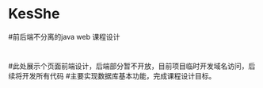 # KesShe
#前后端不分离的java web 课程设计
#
#此处展示个页面前端设计，后端部分暂不开放，目前项目临时开发域名访问，后续将开发所有代码
#主要实现数据库基本功能，完成课程设计目标。
#
